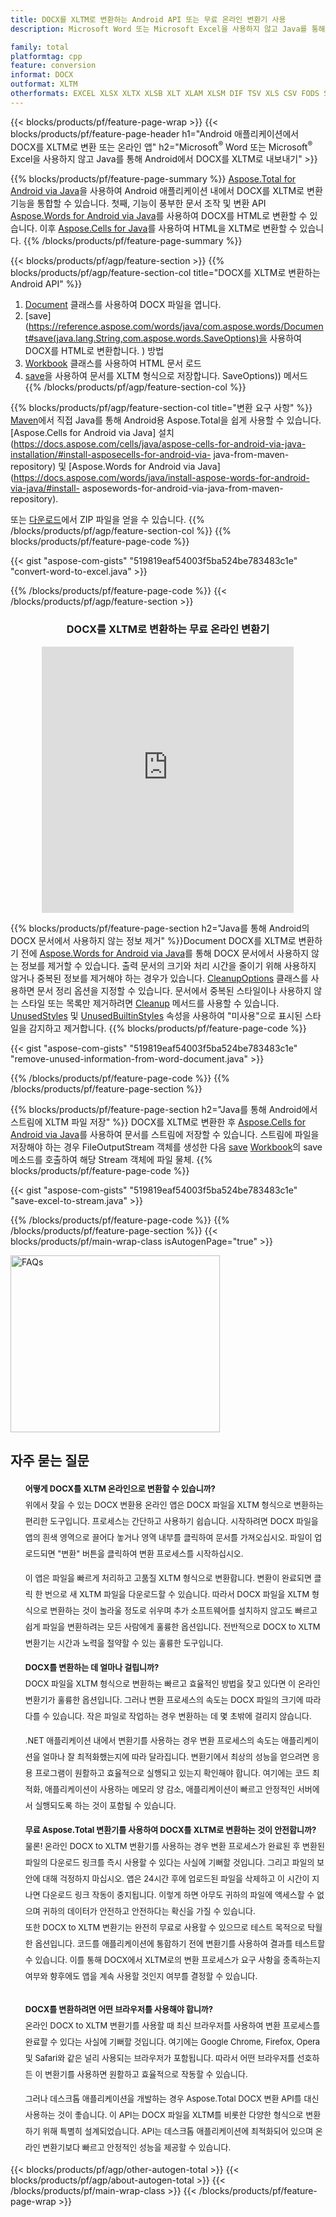```yaml
---
title: DOCX를 XLTM로 변환하는 Android API 또는 무료 온라인 변환기 사용
description: Microsoft Word 또는 Microsoft Excel을 사용하지 않고 Java를 통해 Android에서 DOCX를 XLTM로 변환 또는 온라인. 코드를 통합하기 전에 무료 CSV to DOC 온라인 변환기를 빠르게 테스트하십시오.

family: total
platformtag: cpp
feature: conversion
informat: DOCX
outformat: XLTM
otherformats: EXCEL XLSX XLTX XLSB XLT XLAM XLSM DIF TSV XLS CSV FODS SXC ODS
---
```

{{< blocks/products/pf/feature-page-wrap >}}
{{< blocks/products/pf/feature-page-header h1="Android 애플리케이션에서 DOCX를 XLTM로 변환 또는 온라인 앱" h2="Microsoft<sup>&reg;</sup> Word 또는 Microsoft<sup>&reg;</sup> Excel을 사용하지 않고 Java를 통해 Android에서 DOCX를 XLTM로 내보내기" >}}

{{% blocks/products/pf/feature-page-summary %}}
[Aspose.Total for Android via Java](https://products.aspose.com/total/android-java/)을 사용하여 Android 애플리케이션 내에서 DOCX를 XLTM로 변환 기능을 통합할 수 있습니다. 첫째, 기능이 풍부한 문서 조작 및 변환 API [Aspose.Words for Android via Java](https://products.aspose.com/words/android-java/)를 사용하여 DOCX를 HTML로 변환할 수 있습니다. 이후 [Aspose.Cells for Java](https://products.aspose.com/cells/android-java/)를 사용하여 HTML을 XLTM로 변환할 수 있습니다. 
{{% /blocks/products/pf/feature-page-summary  %}}

{{< blocks/products/pf/agp/feature-section >}}
{{% blocks/products/pf/agp/feature-section-col title="DOCX를 XLTM로 변환하는 Android API" %}}
1. [Document](https://reference.aspose.com/words/java/com.aspose.words/Document) 클래스를 사용하여 DOCX 파일을 엽니다.
2. [save](https://reference.aspose.com/words/java/com.aspose.words/Document#save(java.lang.String,com.aspose.words.SaveOptions)을 사용하여 DOCX를 HTML로 변환합니다. ) 방법
3. [Workbook](https://reference.aspose.com/cells/java/com.aspose.cells/Workbook) 클래스를 사용하여 HTML 문서 로드
4. [save](https://reference.aspose.com/cells/java/com.aspose.cells/workbook#save(java.lang.String,%20com.aspose.cells))을 사용하여 문서를 XLTM 형식으로 저장합니다. SaveOptions)) 메서드
{{% /blocks/products/pf/agp/feature-section-col %}}

{{% blocks/products/pf/agp/feature-section-col title="변환 요구 사항" %}}
[Maven](https://releases.aspose.com/total/java/)에서 직접 Java를 통해 Android용 Aspose.Total을 쉽게 사용할 수 있습니다. [Aspose.Cells for Android via Java] 설치(https://docs.aspose.com/cells/java/aspose-cells-for-android-via-java-installation/#install-asposecells-for-android-via- java-from-maven-repository) 및 [Aspose.Words for Android via Java](https://docs.aspose.com/words/java/install-aspose-words-for-android-via-java/#install- asposewords-for-android-via-java-from-maven-repository).

또는 [다운로드](https://releases.aspose.com/total/androidjava)에서 ZIP 파일을 얻을 수 있습니다.
{{% /blocks/products/pf/agp/feature-section-col %}}
{{% blocks/products/pf/feature-page-code %}}

{{< gist "aspose-com-gists" "519819eaf54003f5ba524be783483c1e" "convert-word-to-excel.java" >}}



{{% /blocks/products/pf/feature-page-code %}}
{{< /blocks/products/pf/agp/feature-section >}}

<div class="container-fluid agp-content bg-white aboutfile box-1 vh100 section nopbtm">
<div class=container>
<div class=row>
<div class="demobox tc col-md-12 padding-0" align="center">

<h3>DOCX를 XLTM로 변환하는 무료 온라인 변환기</h3>

<iframe style="border: none; height: 426px;" scrolling="no" src="https://total-conversion-app-65z5r2lp.qa.k8s.dynabic.com/?to=xltm&from=docx" id="child-iframe" width="80%"></iframe>

</div></div>
</div></div>

{{% blocks/products/pf/feature-page-section  h2="Java를 통해 Android의 DOCX 문서에서 사용하지 않는 정보 제거" %}}Document
DOCX를 XLTM로 변환하기 전에 [Aspose.Words for Android via Java](https://products.aspose.com/words/android-java/)를 통해 DOCX 문서에서 사용하지 않는 정보를 제거할 수 있습니다. 출력 문서의 크기와 처리 시간을 줄이기 위해 사용하지 않거나 중복된 정보를 제거해야 하는 경우가 있습니다. [CleanupOptions](https://reference.aspose.com/words/java/com.aspose.words/CleanupOptions) 클래스를 사용하면 문서 정리 옵션을 지정할 수 있습니다. 문서에서 중복된 스타일이나 사용하지 않는 스타일 또는 목록만 제거하려면 [Cleanup](https://reference.aspose.com/words/java/com.aspose.words/Docxument#cleanup()) 메서드를 사용할 수 있습니다. [UnusedStyles](https://reference.aspose.com/words/java/com.aspose.words/cleanupoptions#UnusedStyles) 및 [UnusedBuiltinStyles](https://reference.aspose.com/words/java/com.aspose.words/cleanupoptions#UnusedBuiltinStyles) 속성을 사용하여 "미사용"으로 표시된 스타일을 감지하고 제거합니다.
{{% blocks/products/pf/feature-page-code %}}

{{< gist "aspose-com-gists" "519819eaf54003f5ba524be783483c1e" "remove-unused-information-from-word-document.java" >}}

{{% /blocks/products/pf/feature-page-code  %}}
{{% /blocks/products/pf/feature-page-section %}}

{{% blocks/products/pf/feature-page-section  h2="Java를 통해 Android에서 스트림에 XLTM 파일 저장" %}}
DOCX를 XLTM로 변환한 후 [Aspose.Cells for Android via Java](https://products.aspose.com/cells/android-java/)를 사용하여 문서를 스트림에 저장할 수 있습니다. 스트림에 파일을 저장해야 하는 경우 FileOutputStream 객체를 생성한 다음 [save](https://reference.aspose.com/cells/java/com.aspose.cells/workbook#save(java.io.OutputStream,%20com.aspose.cells.SaveOptions)) [Workbook](https://reference.aspose.com/cells/java/com.aspose.cells/Workbook)의 save 메소드를 호출하여 해당 Stream 객체에 파일 물체.
{{% blocks/products/pf/feature-page-code %}}

{{< gist "aspose-com-gists" "519819eaf54003f5ba524be783483c1e" "save-excel-to-stream.java" >}}

{{% /blocks/products/pf/feature-page-code  %}}
{{% /blocks/products/pf/feature-page-section %}}
{{< blocks/products/pf/main-wrap-class isAutogenPage="true" >}}
<style>.howtolist li{margin-right: 0!important;line-height: 26px;position: relative;margin-bottom: 10px;font-size: 13px;list-style-type: none;}</style>
<div class="col-md-12 tl bg-gray-dark howtolist section">
  <a class="anchor" name="faqpage"></a>
  <div class="container tl dflex" itemscope="" itemtype="https://schema.org/FAQPage">
      <div class="col-md-4 howtosectiongfx">
          <img class="social-panel-hide-on-mobile" src="https://www.groupdocs.cloud/templates/brand/images/groupdocs/conversion/groupdocs_conversion-brand.png" alt="FAQs" width="335" height="283">
      </div>
      <div class="howtosection col-md-8">
          <div>
              <h2>자주 묻는 질문</h2>
              <ul>
                  <li itemscope="" itemprop="mainEntity" itemtype="https://schema.org/Question">
                      <div>
                          <span itemprop="name"><b>어떻게 DOCX를 XLTM 온라인으로 변환할 수 있습니까?</b></span>
                      </div>
                      <div itemscope="" itemprop="acceptedAnswer" itemtype="https://schema.org/Answer">
                          <span itemprop="text">위에서 찾을 수 있는 DOCX 변환용 온라인 앱은 DOCX 파일을 XLTM 형식으로 변환하는 편리한 도구입니다. 프로세스는 간단하고 사용하기 쉽습니다. 시작하려면 DOCX 파일을 앱의 흰색 영역으로 끌어다 놓거나 영역 내부를 클릭하여 문서를 가져오십시오. 파일이 업로드되면 "변환" 버튼을 클릭하여 변환 프로세스를 시작하십시오.<br />

이 앱은 파일을 빠르게 처리하고 고품질 XLTM 형식으로 변환합니다. 변환이 완료되면 클릭 한 번으로 새 XLTM 파일을 다운로드할 수 있습니다. 따라서 DOCX 파일을 XLTM 형식으로 변환하는 것이 놀라울 정도로 쉬우며 추가 소프트웨어를 설치하지 않고도 빠르고 쉽게 파일을 변환하려는 모든 사람에게 훌륭한 옵션입니다. 전반적으로 DOCX to XLTM 변환기는 시간과 노력을 절약할 수 있는 훌륭한 도구입니다.</span>
                      </div>
                  </li>
                  <li itemscope="" itemprop="mainEntity" itemtype="https://schema.org/Question">
                      <div>
                          <span itemprop="name"><b>DOCX를 변환하는 데 얼마나 걸립니까?</b></span>
                      </div>
                      <div itemscope="" itemprop="acceptedAnswer" itemtype="https://schema.org/Answer">
                          <span itemprop="text">DOCX 파일을 XLTM 형식으로 변환하는 빠르고 효율적인 방법을 찾고 있다면 이 온라인 변환기가 훌륭한 옵션입니다. 그러나 변환 프로세스의 속도는 DOCX 파일의 크기에 따라 다를 수 있습니다. 작은 파일로 작업하는 경우 변환하는 데 몇 초밖에 걸리지 않습니다.<br />

.NET 애플리케이션 내에서 변환기를 사용하는 경우 변환 프로세스의 속도는 애플리케이션을 얼마나 잘 최적화했는지에 따라 달라집니다. 변환기에서 최상의 성능을 얻으려면 응용 프로그램이 원활하고 효율적으로 실행되고 있는지 확인해야 합니다. 여기에는 코드 최적화, 애플리케이션이 사용하는 메모리 양 감소, 애플리케이션이 빠르고 안정적인 서버에서 실행되도록 하는 것이 포함될 수 있습니다.</span>
                      </div>
                  </li>
                  <li itemscope="" itemprop="mainEntity" itemtype="https://schema.org/Question">
                      <div>
                          <span itemprop="name"><b>무료 Aspose.Total 변환기를 사용하여 DOCX를 XLTM로 변환하는 것이 안전합니까?</b></span>
                      </div>
                      <div itemscope="" itemprop="acceptedAnswer" itemtype="https://schema.org/Answer">
                          <span itemprop="text">물론! 온라인 DOCX to XLTM 변환기를 사용하는 경우 변환 프로세스가 완료된 후 변환된 파일의 다운로드 링크를 즉시 사용할 수 있다는 사실에 기뻐할 것입니다. 그리고 파일의 보안에 대해 걱정하지 마십시오. 앱은 24시간 후에 업로드된 파일을 삭제하고 이 시간이 지나면 다운로드 링크 작동이 중지됩니다. 이렇게 하면 아무도 귀하의 파일에 액세스할 수 없으며 귀하의 데이터가 안전하고 안전하다는 확신을 가질 수 있습니다.<br />
또한 DOCX to XLTM 변환기는 완전히 무료로 사용할 수 있으므로 테스트 목적으로 탁월한 옵션입니다. 코드를 애플리케이션에 통합하기 전에 변환기를 사용하여 결과를 테스트할 수 있습니다. 이를 통해 DOCX에서 XLTM로의 변환 프로세스가 요구 사항을 충족하는지 여부와 향후에도 앱을 계속 사용할 것인지 여부를 결정할 수 있습니다.</span>
                      </div>
                  </li>                 
                  <li itemscope="" itemprop="mainEntity" itemtype="https://schema.org/Question">
                      <div>
                          <span itemprop="name"><b>DOCX를 변환하려면 어떤 브라우저를 사용해야 합니까?</b></span>
                      </div>
                      <div itemscope="" itemprop="acceptedAnswer" itemtype="https://schema.org/Answer">
                          <span itemprop="text">온라인 DOCX to XLTM 변환기를 사용할 때 최신 브라우저를 사용하여 변환 프로세스를 완료할 수 있다는 사실에 기뻐할 것입니다. 여기에는 Google Chrome, Firefox, Opera 및 Safari와 같은 널리 사용되는 브라우저가 포함됩니다. 따라서 어떤 브라우저를 선호하든 이 변환기를 사용하면 원활하고 효율적으로 작동할 수 있습니다.<br />

그러나 데스크톱 애플리케이션을 개발하는 경우 Aspose.Total DOCX 변환 API를 대신 사용하는 것이 좋습니다. 이 API는 DOCX 파일을 XLTM를 비롯한 다양한 형식으로 변환하기 위해 특별히 설계되었습니다. API는 데스크톱 애플리케이션에 최적화되어 있으며 온라인 변환기보다 빠르고 안정적인 성능을 제공할 수 있습니다.</span>
                      </div>
                  </li>
              </ul>
          </div>
      </div>
  </div>
{{< blocks/products/pf/agp/other-autogen-total >}}
{{< blocks/products/pf/agp/about-autogen-total >}}
{{< /blocks/products/pf/main-wrap-class >}}
{{< /blocks/products/pf/feature-page-wrap >}}